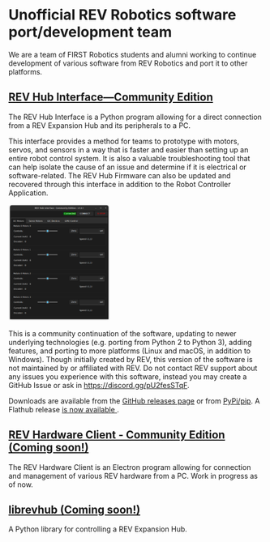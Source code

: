 # Unofficial REV Robotics software port/development team
We are a team of FIRST Robotics students and alumni working to continue development of various software from REV Robotics and port it to other platforms. 

## [REV Hub Interface—Community Edition](https://github.com/unofficial-rev-port/REVHubInterface)

The REV Hub Interface is a Python program allowing for a direct connection from a REV Expansion Hub and its peripherals to a PC.

This interface provides a method for teams to prototype with motors, servos, and sensors in a way that is faster and easier than setting up an entire robot control system. 
It is also a valuable troubleshooting tool that can help isolate the cause of an issue and determine if it is electrical or software-related. 
The REV Hub Firmware can also be updated and recovered through this interface in addition to the Robot Controller Application.

<img src="revhubinterface/motorcontrol.png" alt="image of Rev Hub Interface motors page" width="200"/>

This is a community continuation of the software, updating to newer underlying technologies (e.g. porting from Python 2 to Python 3), adding features, and porting to more platforms (Linux and macOS, in addition to Windows). Though initially created by REV, this version of the software is not maintained by or affiliated with REV. Do not contact REV support about any issues you experience with this software, instead you may create a GitHub Issue or ask in https://discord.gg/pU2fesSTqF.

Downloads are available from the [GitHub releases page](https://github.com/unofficial-rev-port/REVHubInterface/releases) or from [PyPi/pip](https://pypi.org/project/REVHubInterface/). A Flathub release [is now available ](https://flathub.org/apps/org.unofficialrevport.REVHubInterface).

## [REV Hardware Client - Community Edition (Coming soon!)](https://github.com/unofficial-rev-port/REV-Hardware-Client)

The REV Hardware Client is an Electron program allowing for connection and management of various REV hardware from a PC.  Work in progress as of now.

## [librevhub (Coming soon!)](https://github.com/unofficial-rev-port/SerialHubControl)

A Python library for controlling a REV Expansion Hub.
